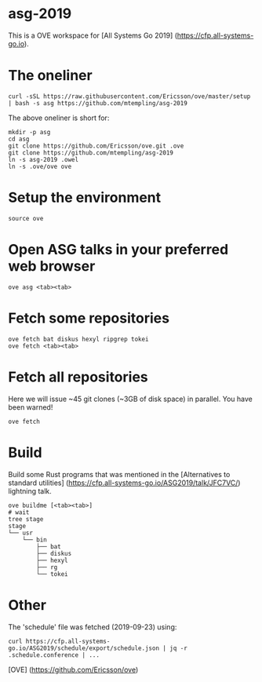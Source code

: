 # asg-2019
This is a OVE workspace for [All Systems Go 2019] (https://cfp.all-systems-go.io).

# The oneliner

    curl -sSL https://raw.githubusercontent.com/Ericsson/ove/master/setup | bash -s asg https://github.com/mtempling/asg-2019

The above oneliner is short for:

    mkdir -p asg
    cd asg
    git clone https://github.com/Ericsson/ove.git .ove
    git clone https://github.com/mtempling/asg-2019
    ln -s asg-2019 .owel
    ln -s .ove/ove ove

# Setup the environment

    source ove

# Open ASG talks in your preferred web browser

    ove asg <tab><tab>

# Fetch some repositories

    ove fetch bat diskus hexyl ripgrep tokei
    ove fetch <tab><tab>

# Fetch all repositories
Here we will issue ~45 git clones (~3GB of disk space) in parallel. You have been warned!

    ove fetch

# Build
Build some Rust programs that was mentioned in the [Alternatives to standard utilities] (https://cfp.all-systems-go.io/ASG2019/talk/JFC7VC/) lightning talk.

    ove buildme [<tab><tab>]
    # wait
    tree stage
    stage
    └── usr
        └── bin
            ├── bat
            ├── diskus
            ├── hexyl
            ├── rg
            └── tokei

# Other
The 'schedule' file was fetched (2019-09-23) using:

    curl https://cfp.all-systems-go.io/ASG2019/schedule/export/schedule.json | jq -r .schedule.conference | ...

[OVE] (https://github.com/Ericsson/ove)
